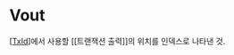 # Vout

[[TxId]]에서 사용할 [[트랜잭션 출력]]의 위치를 인덱스로 나타낸 것.

[//begin]: # "Autogenerated link references for markdown compatibility"
[TxId]: TxId "TxId"
[//end]: # "Autogenerated link references"